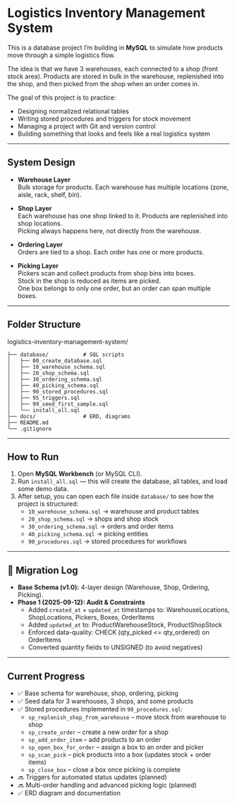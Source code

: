 # Logistics Inventory Management System

This is a database project I’m building in **MySQL** to simulate how products move through a simple logistics flow.

The idea is that we have 3 warehouses, each connected to a shop (front stock area). Products are stored in bulk in the warehouse, replenished into the shop, and then picked from the shop when an order comes in.

The goal of this project is to practice:

- Designing normalized relational tables  
- Writing stored procedures and triggers for stock movement  
- Managing a project with Git and version control  
- Building something that looks and feels like a real logistics system  

---

## System Design

- **Warehouse Layer**  
  Bulk storage for products. Each warehouse has multiple locations (zone, aisle, rack, shelf, bin).

- **Shop Layer**  
  Each warehouse has one shop linked to it. Products are replenished into shop locations.  
  Picking always happens here, not directly from the warehouse.

- **Ordering Layer**  
  Orders are tied to a shop. Each order has one or more products.

- **Picking Layer**  
  Pickers scan and collect products from shop bins into boxes.  
  Stock in the shop is reduced as items are picked.  
  One box belongs to only one order, but an order can span multiple boxes.  

---

## Folder Structure

logistics-inventory-management-system/

```
├── database/           # SQL scripts  
│   ├── 00_create_database.sql  
│   ├── 10_warehouse_schema.sql  
│   ├── 20_shop_schema.sql  
│   ├── 30_ordering_schema.sql  
│   ├── 40_picking_schema.sql  
│   ├── 90_stored_procedures.sql  
│   ├── 95_triggers.sql  
│   ├── 99_seed_first_sample.sql  
│   └── install_all.sql  
├── docs/               # ERD, diagrams  
├── README.md  
└── .gitignore  
```

---

## How to Run

1. Open **MySQL Workbench** (or MySQL CLI).  
2. Run `install_all.sql` — this will create the database, all tables, and load some demo data.  
3. After setup, you can open each file inside `database/` to see how the project is structured:  
   - `10_warehouse_schema.sql` → warehouse and product tables  
   - `20_shop_schema.sql` → shops and shop stock  
   - `30_ordering_schema.sql` → orders and order items  
   - `40_picking_schema.sql` → picking entities  
   - `90_procedures.sql` → stored procedures for workflows  

---

## 📜 Migration Log

- **Base Schema (v1.0):** 4-layer design (Warehouse, Shop, Ordering, Picking).  
- **Phase 1 (2025-09-12): Audit & Constraints**  
  - Added `created_at` + `updated_at` timestamps to: WarehouseLocations, ShopLocations, Pickers, Boxes, OrderItems  
  - Added `updated_at` to: ProductWarehouseStock, ProductShopStock  
  - Enforced data-quality: CHECK (qty_picked <= qty_ordered) on OrderItems  
  - Converted quantity fields to UNSIGNED (to avoid negatives)  

---

## Current Progress

- ✅ Base schema for warehouse, shop, ordering, picking  
- ✅ Seed data for 3 warehouses, 3 shops, and some products  
- ✅ Stored procedures implemented in `90_procedures.sql`:
  - `sp_replenish_shop_from_warehouse` – move stock from warehouse to shop  
  - `sp_create_order` – create a new order for a shop  
  - `sp_add_order_item` – add products to an order  
  - `sp_open_box_for_order` – assign a box to an order and picker  
  - `sp_scan_pick` – pick products into a box (updates stock + order items)  
  - `sp_close_box` – close a box once picking is complete  
- 🔜 Triggers for automated status updates (planned)  
- 🔜 Multi-order handling and advanced picking logic (planned)  
- ✅ ERD diagram and documentation  
